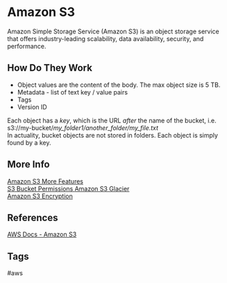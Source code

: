 # Amazon S3

Amazon Simple Storage Service (Amazon S3) is an object storage service that offers industry-leading scalability, data availability, security, and performance.  

## How Do They Work
* Object values are the content of the body. The max object size is 5 TB.  
* Metadata - list of text key / value pairs  
* Tags
* Version ID

Each object has a *key*, which is the URL *after* the name of the bucket, i.e. s3://my-bucket/*my_folder1/another_folder/my_file.txt*  
In actuality, bucket objects are not stored in folders. Each object is simply found by a key.  

## More Info
[Amazon S3 More Features](../202309110524)  
[S3 Bucket Permissions ](../202309152117)
[Amazon S3 Glacier](../202309120137)  
[Amazon S3 Encryption](../202309152208)  

## References
[AWS Docs - Amazon S3](https://docs.aws.amazon.com/AmazonS3/latest/userguide/Welcome.html)  

## Tags
#aws
